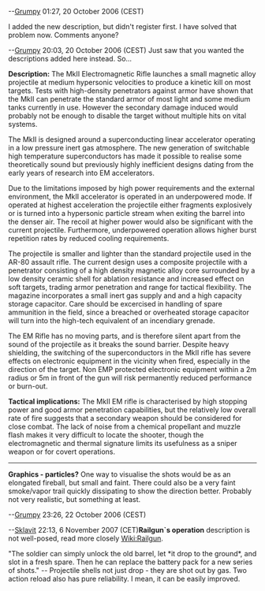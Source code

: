 --[Grumpy](User:Grumpy "wikilink") 01:27, 20 October 2006 (CEST)

I added the new description, but didn't register first. I have solved
that problem now. Comments anyone?

--[Grumpy](User:Grumpy "wikilink") 20:03, 20 October 2006 (CEST) Just
saw that you wanted the descriptions added here instead. So...

**Description:** The MkII Electromagnetic Rifle launches a small
magnetic alloy projectile at medium hypersonic velocities to produce a
kinetic kill on most targets. Tests with high-density penetrators
against armor have shown that the MkII can penetrate the standard armor
of most light and some medium tanks currently in use. However the
secondary damage induced would probably not be enough to disable the
target without multiple hits on vital systems.

The MkII is designed around a superconducting linear accelerator
operating in a low pressure inert gas atmosphere. The new generation of
switchable high temperature superconductors has made it possible to
realise some theoretically sound but previously highly inefficient
designs dating from the early years of research into EM accelerators.

Due to the limitations imposed by high power requirements and the
external environment, the MkII accelerator is operated in an
underpowered mode. If operated at highest acceleration the projectile
either fragments explosively or is turned into a hypersonic particle
stream when exiting the barrel into the denser air. The recoil at higher
power would also be significant with the current projectile.
Furthermore, underpowered operation allows higher burst repetition rates
by reduced cooling requirements.

The projectile is smaller and lighter than the standard projectile used
in the AR-80 assault rifle. The current design uses a composite
projectile with a penetrator consisting of a high density magnetic alloy
core surrounded by a low density ceramic shell for ablation resistance
and increased effect on soft targets, trading armor penetration and
range for tactical flexibility. The magazine incorporates a small inert
gas supply and and a high capacity storage capacitor. Care should be
excercised in handling of spare ammunition in the field, since a
breached or overheated storage capacitor will turn into the high-tech
equivalent of an incendiary grenade.

The EM Rifle has no moving parts, and is therefore silent apart from the
sound of the projectile as it breaks the sound barrier. Despite heavy
shielding, the switching of the superconductors in the MkII rifle has
severe effects on electronic equipment in the vicinity when fired,
especially in the direction of the target. Non EMP protected electronic
equipment within a 2m radius or 5m in front of the gun will risk
permanently reduced performance or burn-out.

**Tactical implications:** The MkII EM rifle is characterised by high
stopping power and good armor penetration capabilities, but the
relatively low overall rate of fire suggests that a secondary weapon
should be considered for close combat. The lack of noise from a chemical
propellant and muzzle flash makes it very difficult to locate the
shooter, though the electromagnetic and thermal signature limits its
usefulness as a sniper weapon or for covert operations.

------------------------------------------------------------------------

**Graphics - particles?** One way to visualise the shots would be as an
elongated fireball, but small and faint. There could also be a very
faint smoke/vapor trail quickly dissipating to show the direction
better. Probably not very realistic, but something at least.

--[Grumpy](User:Grumpy "wikilink") 23:26, 22 October 2006 (CEST)

--[Sklavit](User:Sklavit "wikilink") 22:13, 6 November 2007
(CET)**Railgun\`s operation** description is not well-posed, read more
closely [Wiki:Railgun](http://en.wikipedia.org/wiki/Railgun).

"The soldier can simply unlock the old barrel, let \*it drop to the
ground\*, and slot in a fresh spare. Then he can replace the battery
pack for a new series of shots." -- Projectile shells not just drop -
they are shot out by gas. Two action reload also has pure reliability. I
mean, it can be easily improved.